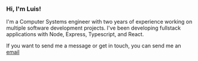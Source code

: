 ### Hi, I'm Luis!

I'm a Computer Systems engineer with two years of experience working on multiple software development projects. I've been developing fullstack applications with Node, Express, Typescript, and React.


If you want to send me a message or get in touch, you can send me an [email](mailto:luisccc99@gmail.com)

